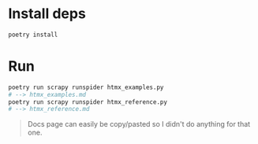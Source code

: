 # Install deps

```bash
poetry install
```

# Run

```bash
poetry run scrapy runspider htmx_examples.py
# --> htmx_examples.md
poetry run scrapy runspider htmx_reference.py
# --> htmx_reference.md
```

> Docs page can easily be copy/pasted so I didn't do anything for that one.
